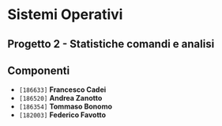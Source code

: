 # Sistemi Operativi
## Progetto 2 - Statistiche comandi e analisi
## Componenti
- `[186633]` **Francesco Cadei**
- `[186520]` **Andrea Zanotto**
- `[186354]` **Tommaso Bonomo**
- `[182003]` **Federico Favotto**
